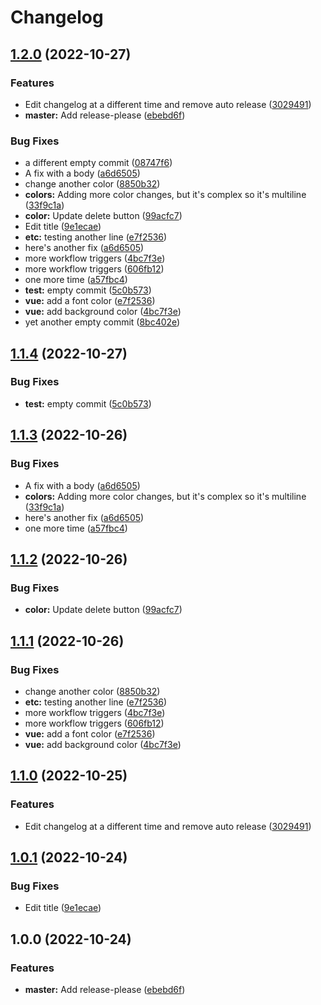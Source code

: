 # Changelog

## [1.2.0](https://github.com/apellerite/vue_intro/compare/v1.1.4...v1.2.0) (2022-10-27)


### Features

* Edit changelog at a different time and remove auto release ([3029491](https://github.com/apellerite/vue_intro/commit/3029491ca229b2e5c7966ccf75d2f93a50a7763a))
* **master:** Add release-please ([ebebd6f](https://github.com/apellerite/vue_intro/commit/ebebd6f0d3d2f8f192826556b95e7da3fbd6f3e0))


### Bug Fixes

* a different empty commit ([08747f6](https://github.com/apellerite/vue_intro/commit/08747f6d2cac080e2319299ae1e5a38f2e7275e6))
* A fix with a body ([a6d6505](https://github.com/apellerite/vue_intro/commit/a6d65054c1f5e8f153be1c0f27b7a33c72d4639a))
* change another color ([8850b32](https://github.com/apellerite/vue_intro/commit/8850b32bfea4a9715f79999950f60f899c9416c6))
* **colors:** Adding more color changes, but it's complex so it's multiline ([33f9c1a](https://github.com/apellerite/vue_intro/commit/33f9c1a2591f8bd592e2323f7bf940fb7c15c423))
* **color:** Update delete button ([99acfc7](https://github.com/apellerite/vue_intro/commit/99acfc72e6028d00aa50fd187932d1848d53657c))
* Edit title ([9e1ecae](https://github.com/apellerite/vue_intro/commit/9e1ecae8bf8e03a1bdff0ce3551621dd16b4a19b))
* **etc:** testing another line ([e7f2536](https://github.com/apellerite/vue_intro/commit/e7f2536d9b56de609169f43fe04a3ef93812d6e2))
* here's another fix ([a6d6505](https://github.com/apellerite/vue_intro/commit/a6d65054c1f5e8f153be1c0f27b7a33c72d4639a))
* more workflow triggers ([4bc7f3e](https://github.com/apellerite/vue_intro/commit/4bc7f3e30e1d46fb4c071414a9fcd55e7346ce5f))
* more workflow triggers ([606fb12](https://github.com/apellerite/vue_intro/commit/606fb12bdaa7edee78e45934617c7a155356f8d6))
* one more time ([a57fbc4](https://github.com/apellerite/vue_intro/commit/a57fbc458e9d2332e6499bab27ac0151caaae3ef))
* **test:** empty commit ([5c0b573](https://github.com/apellerite/vue_intro/commit/5c0b573bfc33e7b29eeaeb73ddf2df0ff354b087))
* **vue:** add a font color ([e7f2536](https://github.com/apellerite/vue_intro/commit/e7f2536d9b56de609169f43fe04a3ef93812d6e2))
* **vue:** add background color ([4bc7f3e](https://github.com/apellerite/vue_intro/commit/4bc7f3e30e1d46fb4c071414a9fcd55e7346ce5f))
* yet another empty commit ([8bc402e](https://github.com/apellerite/vue_intro/commit/8bc402ecffa988f3a4dcce0742ce4d5378c09c3a))

## [1.1.4](https://github.com/apellerite/vue_intro/compare/v1.1.3...v1.1.4) (2022-10-27)


### Bug Fixes

* **test:** empty commit ([5c0b573](https://github.com/apellerite/vue_intro/commit/5c0b573bfc33e7b29eeaeb73ddf2df0ff354b087))

## [1.1.3](https://github.com/apellerite/vue_intro/compare/v1.1.2...v1.1.3) (2022-10-26)


### Bug Fixes

* A fix with a body ([a6d6505](https://github.com/apellerite/vue_intro/commit/a6d65054c1f5e8f153be1c0f27b7a33c72d4639a))
* **colors:** Adding more color changes, but it's complex so it's multiline ([33f9c1a](https://github.com/apellerite/vue_intro/commit/33f9c1a2591f8bd592e2323f7bf940fb7c15c423))
* here's another fix ([a6d6505](https://github.com/apellerite/vue_intro/commit/a6d65054c1f5e8f153be1c0f27b7a33c72d4639a))
* one more time ([a57fbc4](https://github.com/apellerite/vue_intro/commit/a57fbc458e9d2332e6499bab27ac0151caaae3ef))

## [1.1.2](https://github.com/apellerite/vue_intro/compare/v1.1.1...v1.1.2) (2022-10-26)


### Bug Fixes

* **color:** Update delete button ([99acfc7](https://github.com/apellerite/vue_intro/commit/99acfc72e6028d00aa50fd187932d1848d53657c))

## [1.1.1](https://github.com/apellerite/vue_intro/compare/v1.1.0...v1.1.1) (2022-10-26)


### Bug Fixes

* change another color ([8850b32](https://github.com/apellerite/vue_intro/commit/8850b32bfea4a9715f79999950f60f899c9416c6))
* **etc:** testing another line ([e7f2536](https://github.com/apellerite/vue_intro/commit/e7f2536d9b56de609169f43fe04a3ef93812d6e2))
* more workflow triggers ([4bc7f3e](https://github.com/apellerite/vue_intro/commit/4bc7f3e30e1d46fb4c071414a9fcd55e7346ce5f))
* more workflow triggers ([606fb12](https://github.com/apellerite/vue_intro/commit/606fb12bdaa7edee78e45934617c7a155356f8d6))
* **vue:** add a font color ([e7f2536](https://github.com/apellerite/vue_intro/commit/e7f2536d9b56de609169f43fe04a3ef93812d6e2))
* **vue:** add background color ([4bc7f3e](https://github.com/apellerite/vue_intro/commit/4bc7f3e30e1d46fb4c071414a9fcd55e7346ce5f))

## [1.1.0](https://github.com/apellerite/vue_intro/compare/v1.0.1...v1.1.0) (2022-10-25)


### Features

* Edit changelog at a different time and remove auto release ([3029491](https://github.com/apellerite/vue_intro/commit/3029491ca229b2e5c7966ccf75d2f93a50a7763a))

## [1.0.1](https://github.com/apellerite/vue_intro/compare/v1.0.0...v1.0.1) (2022-10-24)


### Bug Fixes

* Edit title ([9e1ecae](https://github.com/apellerite/vue_intro/commit/9e1ecae8bf8e03a1bdff0ce3551621dd16b4a19b))

## 1.0.0 (2022-10-24)


### Features

* **master:** Add release-please ([ebebd6f](https://github.com/apellerite/vue_intro/commit/ebebd6f0d3d2f8f192826556b95e7da3fbd6f3e0))
